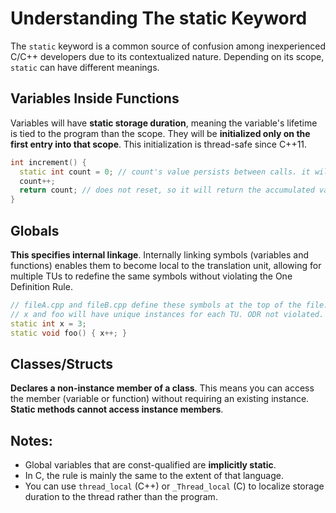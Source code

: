 # Understanding The static Keyword

The ``static`` keyword is a common source of confusion among inexperienced C/C++ developers due to its contextualized nature. Depending on its scope, ``static`` can have different meanings.

<!-- inline -->
## Variables Inside Functions
Variables will have **static storage duration**, meaning the variable's lifetime is tied to the program than the scope. They will be **initialized only on the first entry into that scope**. This initialization is thread-safe since C++11.

```cpp
int increment() {
  static int count = 0; // count's value persists between calls. it will be initialized to zero only once.
  count++;
  return count; // does not reset, so it will return the accumulated value.
}
```

<!-- inline -->
## Globals
**This specifies internal linkage**. Internally linking symbols (variables and functions) enables them to become local to the translation unit, allowing for multiple TUs to redefine the same symbols without violating the One Definition Rule.

```cpp
// fileA.cpp and fileB.cpp define these symbols at the top of the file.
// x and foo will have unique instances for each TU. ODR not violated.
static int x = 3;
static void foo() { x++; }
```

<!-- inline -->
## Classes/Structs
**Declares a non-instance member of a class**. This means you can access the member (variable or function) without requiring an existing instance. **Static methods cannot access instance members**. 

<!-- inline -->
## Notes:
- Global variables that are const-qualified are **implicitly static**.
- In C, the rule is mainly the same to the extent of that language.
- You can use ``thread_local`` (C++) or ``_Thread_local`` (C) to localize storage duration to the thread rather than the program.
